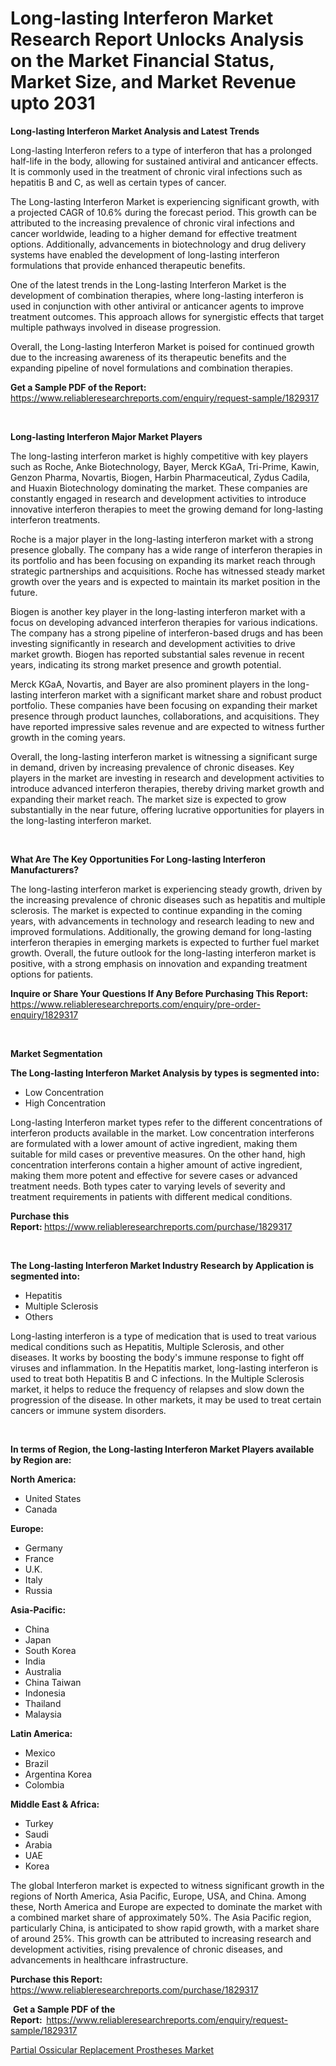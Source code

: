<p><h1>Long-lasting Interferon Market Research Report Unlocks Analysis on the Market Financial Status, Market Size, and Market Revenue upto 2031</h1></p><p><strong>Long-lasting Interferon Market Analysis and Latest Trends</strong></p>
<p><p>Long-lasting Interferon refers to a type of interferon that has a prolonged half-life in the body, allowing for sustained antiviral and anticancer effects. It is commonly used in the treatment of chronic viral infections such as hepatitis B and C, as well as certain types of cancer.</p><p>The Long-lasting Interferon Market is experiencing significant growth, with a projected CAGR of 10.6% during the forecast period. This growth can be attributed to the increasing prevalence of chronic viral infections and cancer worldwide, leading to a higher demand for effective treatment options. Additionally, advancements in biotechnology and drug delivery systems have enabled the development of long-lasting interferon formulations that provide enhanced therapeutic benefits.</p><p>One of the latest trends in the Long-lasting Interferon Market is the development of combination therapies, where long-lasting interferon is used in conjunction with other antiviral or anticancer agents to improve treatment outcomes. This approach allows for synergistic effects that target multiple pathways involved in disease progression.</p><p>Overall, the Long-lasting Interferon Market is poised for continued growth due to the increasing awareness of its therapeutic benefits and the expanding pipeline of novel formulations and combination therapies.</p></p>
<p><strong>Get a Sample PDF of the Report:&nbsp;</strong> <a href="https://www.reliableresearchreports.com/enquiry/request-sample/1829317">https://www.reliableresearchreports.com/enquiry/request-sample/1829317</a></p>
<p>&nbsp;</p>
<p><strong>Long-lasting Interferon Major Market Players</strong></p>
<p><p>The long-lasting interferon market is highly competitive with key players such as Roche, Anke Biotechnology, Bayer, Merck KGaA, Tri-Prime, Kawin, Genzon Pharma, Novartis, Biogen, Harbin Pharmaceutical, Zydus Cadila, and Huaxin Biotechnology dominating the market. These companies are constantly engaged in research and development activities to introduce innovative interferon therapies to meet the growing demand for long-lasting interferon treatments.</p><p>Roche is a major player in the long-lasting interferon market with a strong presence globally. The company has a wide range of interferon therapies in its portfolio and has been focusing on expanding its market reach through strategic partnerships and acquisitions. Roche has witnessed steady market growth over the years and is expected to maintain its market position in the future.</p><p>Biogen is another key player in the long-lasting interferon market with a focus on developing advanced interferon therapies for various indications. The company has a strong pipeline of interferon-based drugs and has been investing significantly in research and development activities to drive market growth. Biogen has reported substantial sales revenue in recent years, indicating its strong market presence and growth potential.</p><p>Merck KGaA, Novartis, and Bayer are also prominent players in the long-lasting interferon market with a significant market share and robust product portfolio. These companies have been focusing on expanding their market presence through product launches, collaborations, and acquisitions. They have reported impressive sales revenue and are expected to witness further growth in the coming years.</p><p>Overall, the long-lasting interferon market is witnessing a significant surge in demand, driven by increasing prevalence of chronic diseases. Key players in the market are investing in research and development activities to introduce advanced interferon therapies, thereby driving market growth and expanding their market reach. The market size is expected to grow substantially in the near future, offering lucrative opportunities for players in the long-lasting interferon market.</p></p>
<p>&nbsp;</p>
<p><strong>What Are The Key Opportunities For Long-lasting Interferon Manufacturers?</strong></p>
<p><p>The long-lasting interferon market is experiencing steady growth, driven by the increasing prevalence of chronic diseases such as hepatitis and multiple sclerosis. The market is expected to continue expanding in the coming years, with advancements in technology and research leading to new and improved formulations. Additionally, the growing demand for long-lasting interferon therapies in emerging markets is expected to further fuel market growth. Overall, the future outlook for the long-lasting interferon market is positive, with a strong emphasis on innovation and expanding treatment options for patients.</p></p>
<p><strong>Inquire or Share Your Questions If Any Before Purchasing This Report:</strong> <a href="https://www.reliableresearchreports.com/enquiry/pre-order-enquiry/1829317">https://www.reliableresearchreports.com/enquiry/pre-order-enquiry/1829317</a></p>
<p>&nbsp;</p>
<p><strong>Market Segmentation</strong></p>
<p><strong>The Long-lasting Interferon Market Analysis by types is segmented into:</strong></p>
<p><ul><li>Low Concentration</li><li>High Concentration</li></ul></p>
<p><p>Long-lasting Interferon market types refer to the different concentrations of interferon products available in the market. Low concentration interferons are formulated with a lower amount of active ingredient, making them suitable for mild cases or preventive measures. On the other hand, high concentration interferons contain a higher amount of active ingredient, making them more potent and effective for severe cases or advanced treatment needs. Both types cater to varying levels of severity and treatment requirements in patients with different medical conditions.</p></p>
<p><strong>Purchase this Report:&nbsp;</strong><a href="https://www.reliableresearchreports.com/purchase/1829317">https://www.reliableresearchreports.com/purchase/1829317</a></p>
<p>&nbsp;</p>
<p><strong>The Long-lasting Interferon Market Industry Research by Application is segmented into:</strong></p>
<p><ul><li>Hepatitis</li><li>Multiple Sclerosis</li><li>Others</li></ul></p>
<p><p>Long-lasting interferon is a type of medication that is used to treat various medical conditions such as Hepatitis, Multiple Sclerosis, and other diseases. It works by boosting the body's immune response to fight off viruses and inflammation. In the Hepatitis market, long-lasting interferon is used to treat both Hepatitis B and C infections. In the Multiple Sclerosis market, it helps to reduce the frequency of relapses and slow down the progression of the disease. In other markets, it may be used to treat certain cancers or immune system disorders.</p></p>
<p>&nbsp;</p>
<p><strong>In terms of Region, the Long-lasting Interferon Market Players available by Region are:</strong></p>
<p>
    <p> <strong> North America: </strong>
        <ul>
            <li>United States</li>
            <li>Canada</li>
        </ul>
        </p> 
    <p> <strong> Europe: </strong>
        <ul>
            <li>Germany</li>
            <li>France</li>
            <li>U.K.</li>
            <li>Italy</li>
            <li>Russia</li>
        </ul>
        </p> 
    <p> <strong> Asia-Pacific: </strong>
        <ul>
            <li>China</li>
            <li>Japan</li>
            <li>South Korea</li>
            <li>India</li>
            <li>Australia</li>
            <li>China Taiwan</li>
            <li>Indonesia</li>
            <li>Thailand</li>
            <li>Malaysia</li>
        </ul>
        </p> 
    <p> <strong> Latin America: </strong>
        <ul>
            <li>Mexico</li>
            <li>Brazil</li>
            <li>Argentina Korea</li>
            <li>Colombia</li>
        </ul>
        </p> 
    <p> <strong> Middle East & Africa: </strong>
        <ul>
            <li>Turkey</li>
            <li>Saudi</li>
            <li>Arabia</li>
            <li>UAE</li>
            <li>Korea</li>
        </ul>
    </p>
    </p>
<p><p>The global Interferon market is expected to witness significant growth in the regions of North America, Asia Pacific, Europe, USA, and China. Among these, North America and Europe are expected to dominate the market with a combined market share of approximately 50%. The Asia Pacific region, particularly China, is anticipated to show rapid growth, with a market share of around 25%. This growth can be attributed to increasing research and development activities, rising prevalence of chronic diseases, and advancements in healthcare infrastructure.</p></p>
<p><strong>Purchase this Report: </strong><a href="https://www.reliableresearchreports.com/purchase/1829317">https://www.reliableresearchreports.com/purchase/1829317</a></p>
<p>&nbsp;<strong>Get a Sample PDF of the Report:&nbsp;&nbsp;</strong><a href="https://www.reliableresearchreports.com/enquiry/request-sample/1829317">https://www.reliableresearchreports.com/enquiry/request-sample/1829317</a></p>
<p><strong></strong></p>
<p><p><a href="https://full-wildebeest-80b.notion.site/Partial-Ossicular-Replacement-Prostheses-Market-A-Comprehensive-Report-of-its-Market-Share-Growth-b4aa84722a624621a54768e8ef958ee6">Partial Ossicular Replacement Prostheses Market</a></p></p>